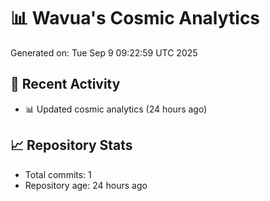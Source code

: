 # 📊 Wavua's Cosmic Analytics
Generated on: Tue Sep  9 09:22:59 UTC 2025

## 🚀 Recent Activity
- 📊 Updated cosmic analytics (24 hours ago)
## 📈 Repository Stats
- Total commits: 1
- Repository age: 24 hours ago
